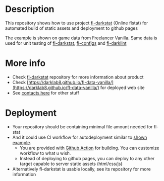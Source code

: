 # Description

This repository shows how to use project [fl-darkstat](https://github.com/darklab8/fl-darkstat) (Online flstat)
for automated build of static assets and deployment to github pages

The example is shown on game data from Freelancer Vanilla.
Same data is used for unit testing of [fl-darkstat](https://github.com/darklab8/fl-darkstat), [fl-configs](https://github.com/darklab8/fl-configs) and [fl-darklint](https://github.com/darklab8/fl-darklint)

# More info

- Check [fl-darkstat](https://github.com/darklab8/fl-darkstat) repository for more information about product
- Check [https://darklab8.github.io/fl-data-vanilla/](https://darklab8.github.io/fl-data-vanilla/) for deployed web site
- See [contacts here](<https://darklab8.github.io/blog>) for other stuff

# Deployment

- Your repository should be containing minimal file amount needed for fl-stat
- And it could use CI workflow for autodeployment similar to [shown example](./.github/workflows/publish.yaml).
    - You are provided with [Github Action](https://github.com/darklab8/fl-darkstat/blob/master/.github/actions/build/action.yml) for building. You can customize workflow to what u wish.
    - Instead of deploying to github pages, you can deploy to any other target capable to server static assets (html/css/js)
- Alternatively fl-darkstat is usable locally, see its repository for more information
